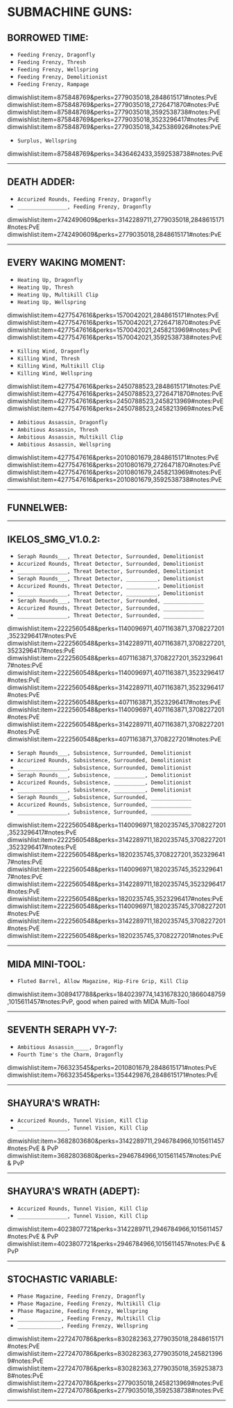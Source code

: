 # SUBMACHINE GUNS:

## BORROWED TIME:

-   `Feeding Frenzy, Dragonfly`
-   `Feeding Frenzy, Thresh`
-   `Feeding Frenzy, Wellspring`
-   `Feeding Frenzy, Demolitionist`
-   `Feeding Frenzy, Rampage`

dimwishlist:item=875848769&perks=2779035018,2848615171#notes:PvE  
dimwishlist:item=875848769&perks=2779035018,2726471870#notes:PvE  
dimwishlist:item=875848769&perks=2779035018,3592538738#notes:PvE  
dimwishlist:item=875848769&perks=2779035018,3523296417#notes:PvE  
dimwishlist:item=875848769&perks=2779035018,3425386926#notes:PvE

-   `Surplus, Wellspring`

dimwishlist:item=875848769&perks=3436462433,3592538738#notes:PvE

---

## DEATH ADDER:

-   `Accurized Rounds, Feeding Frenzy, Dragonfly`
-   `________________, Feeding Frenzy, Dragonfly`

dimwishlist:item=2742490609&perks=3142289711,2779035018,2848615171#notes:PvE  
dimwishlist:item=2742490609&perks=2779035018,2848615171#notes:PvE

---

## EVERY WAKING MOMENT:

-   `Heating Up, Dragonfly`
-   `Heating Up, Thresh`
-   `Heating Up, Multikill Clip`
-   `Heating Up, Wellspring`

dimwishlist:item=4277547616&perks=1570042021,2848615171#notes:PvE  
dimwishlist:item=4277547616&perks=1570042021,2726471870#notes:PvE  
dimwishlist:item=4277547616&perks=1570042021,2458213969#notes:PvE  
dimwishlist:item=4277547616&perks=1570042021,3592538738#notes:PvE

-   `Killing Wind, Dragonfly`
-   `Killing Wind, Thresh`
-   `Killing Wind, Multikill Clip`
-   `Killing Wind, Wellspring`

dimwishlist:item=4277547616&perks=2450788523,2848615171#notes:PvE  
dimwishlist:item=4277547616&perks=2450788523,2726471870#notes:PvE  
dimwishlist:item=4277547616&perks=2450788523,2458213969#notes:PvE  
dimwishlist:item=4277547616&perks=2450788523,2458213969#notes:PvE

-   `Ambitious Assassin, Dragonfly`
-   `Ambitious Assassin, Thresh`
-   `Ambitious Assassin, Multikill Clip`
-   `Ambitious Assassin, Wellspring`

dimwishlist:item=4277547616&perks=2010801679,2848615171#notes:PvE  
dimwishlist:item=4277547616&perks=2010801679,2726471870#notes:PvE  
dimwishlist:item=4277547616&perks=2010801679,2458213969#notes:PvE  
dimwishlist:item=4277547616&perks=2010801679,3592538738#notes:PvE

---

## FUNNELWEB:

---

## IKELOS_SMG_V1.0.2:

-   `Seraph Rounds___, Threat Detector, Surrounded, Demolitionist`
-   `Accurized Rounds, Threat Detector, Surrounded, Demolitionist`
-   `________________, Threat Detector, Surrounded, Demolitionist`
-   `Seraph Rounds___, Threat Detector, __________, Demolitionist`
-   `Accurized Rounds, Threat Detector, __________, Demolitionist`
-   `________________, Threat Detector, __________, Demolitionist`
-   `Seraph Rounds___, Threat Detector, Surrounded, _____________`
-   `Accurized Rounds, Threat Detector, Surrounded, _____________`
-   `________________, Threat Detector, Surrounded, _____________`

dimwishlist:item=2222560548&perks=1140096971,4071163871,3708227201,3523296417#notes:PvE  
dimwishlist:item=2222560548&perks=3142289711,4071163871,3708227201,3523296417#notes:PvE  
dimwishlist:item=2222560548&perks=4071163871,3708227201,3523296417#notes:PvE  
dimwishlist:item=2222560548&perks=1140096971,4071163871,3523296417#notes:PvE  
dimwishlist:item=2222560548&perks=3142289711,4071163871,3523296417#notes:PvE  
dimwishlist:item=2222560548&perks=4071163871,3523296417#notes:PvE  
dimwishlist:item=2222560548&perks=1140096971,4071163871,3708227201#notes:PvE  
dimwishlist:item=2222560548&perks=3142289711,4071163871,3708227201#notes:PvE  
dimwishlist:item=2222560548&perks=4071163871,3708227201#notes:PvE

-   `Seraph Rounds___, Subsistence, Surrounded, Demolitionist`
-   `Accurized Rounds, Subsistence, Surrounded, Demolitionist`
-   `________________, Subsistence, Surrounded, Demolitionist`
-   `Seraph Rounds___, Subsistence, __________, Demolitionist`
-   `Accurized Rounds, Subsistence, __________, Demolitionist`
-   `________________, Subsistence, __________, Demolitionist`
-   `Seraph Rounds___, Subsistence, Surrounded, _____________`
-   `Accurized Rounds, Subsistence, Surrounded, _____________`
-   `________________, Subsistence, Surrounded, _____________`

dimwishlist:item=2222560548&perks=1140096971,1820235745,3708227201,3523296417#notes:PvE  
dimwishlist:item=2222560548&perks=3142289711,1820235745,3708227201,3523296417#notes:PvE  
dimwishlist:item=2222560548&perks=1820235745,3708227201,3523296417#notes:PvE  
dimwishlist:item=2222560548&perks=1140096971,1820235745,3523296417#notes:PvE  
dimwishlist:item=2222560548&perks=3142289711,1820235745,3523296417#notes:PvE  
dimwishlist:item=2222560548&perks=1820235745,3523296417#notes:PvE  
dimwishlist:item=2222560548&perks=1140096971,1820235745,3708227201#notes:PvE  
dimwishlist:item=2222560548&perks=3142289711,1820235745,3708227201#notes:PvE  
dimwishlist:item=2222560548&perks=1820235745,3708227201#notes:PvE

---

## MIDA MINI-TOOL:

-   `Fluted Barrel, Allow Magazine, Hip-Fire Grip, Kill Clip`

dimwishlist:item=3089417788&perks=1840239774,1431678320,1866048759,1015611457#notes:PvP, good when paired with MIDA Multi-Tool

---

## SEVENTH SERAPH VY-7:

-   `Ambitious Assassin_____, Dragonfly`
-   `Fourth Time's the Charm, Dragonfly`

dimwishlist:item=766323545&perks=2010801679,2848615171#notes:PvE  
dimwishlist:item=766323545&perks=1354429876,2848615171#notes:PvE

---

## SHAYURA'S WRATH:

-   `Accurized Rounds, Tunnel Vision, Kill Clip`
-   `________________, Tunnel Vision, Kill Clip`

dimwishlist:item=3682803680&perks=3142289711,2946784966,1015611457#notes:PvE & PvP  
dimwishlist:item=3682803680&perks=2946784966,1015611457#notes:PvE & PvP

---

## SHAYURA'S WRATH (ADEPT):

-   `Accurized Rounds, Tunnel Vision, Kill Clip`
-   `________________, Tunnel Vision, Kill Clip`

dimwishlist:item=4023807721&perks=3142289711,2946784966,1015611457#notes:PvE & PvP  
dimwishlist:item=4023807721&perks=2946784966,1015611457#notes:PvE & PvP

---

## STOCHASTIC VARIABLE:

-   `Phase Magazine, Feeding Frenzy, Dragonfly`
-   `Phase Magazine, Feeding Frenzy, Multikill Clip`
-   `Phase Magazine, Feeding Frenzy, Wellspring`
-   `______________, Feeding Frenzy, Multikill Clip`
-   `______________, Feeding Frenzy, Wellspring`

dimwishlist:item=2272470786&perks=830282363,2779035018,2848615171#notes:PvE  
dimwishlist:item=2272470786&perks=830282363,2779035018,2458213969#notes:PvE  
dimwishlist:item=2272470786&perks=830282363,2779035018,3592538738#notes:PvE  
dimwishlist:item=2272470786&perks=2779035018,2458213969#notes:PvE  
dimwishlist:item=2272470786&perks=2779035018,3592538738#notes:PvE

---
